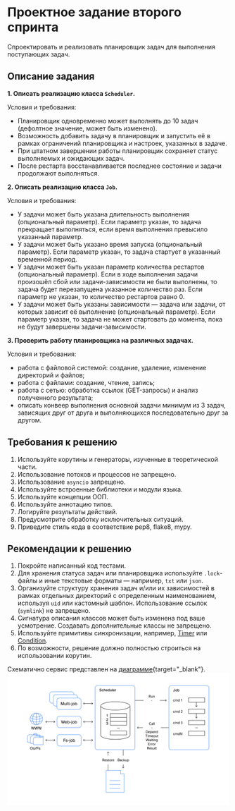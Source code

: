 # Проектное задание второго спринта

Спроектировать и реализовать планировщик задач для выполнения поступающих задач.

## Описание задания

**1. Описать реализацию класса `Scheduler`.**

Условия и требования:
- Планировщик одновременно может выполнять до 10 задач (дефолтное значение, может быть изменено).
- Возможность добавить задачу в планировщик и запустить её в рамках ограничений планировщика и настроек, указанных в задаче.
- При штатном завершении работы планировщик сохраняет статус выполняемых и ожидающих задач.
- После рестарта восстанавливается последнее состояние и задачи продолжают выполняться.

**2. Описать реализацию класса `Job`.**

Условия и требования:
- У задачи может быть указана длительность выполнения (опциональный параметр). Если параметр указан, то задача прекращает выполняться, если время выполнения превысило указанный параметр.
- У задачи может быть указано время запуска (опциональный параметр). Если параметр указан, то задача стартует в указанный временной период.
- У задачи может быть указан параметр количества рестартов (опциональный параметр). Если в ходе выполнения задачи произошёл сбой или задачи-зависимости не были выполнены, то задача будет перезапущена указанное количество раз. Если параметр не указан, то количество рестартов равно 0.
- У задачи может быть указаны зависимости — задача или задачи, от которых зависит её выполнение (опциональный параметр). Если параметр указан, то задача не может стартовать до момента, пока не будут завершены задачи-зависимости.


**3. Проверить работу планировщика на различных задачах.**

Условия и требования:
- работа с файловой системой: создание, удаление, изменение директорий и файлов;
- работа с файлами: создание, чтение, запись;
- работа с сетью: обработка ссылок (GET-запросы) и анализ полученного результата;
- описать конвеер выполнения основной задачи минимум из 3 задач, зависящих друг от друга и выполняющихся последовательно друг за другом.

## Требования к решению

1. Используйте корутины и генераторы, изученные в теоретической части.
2. Использование потоков и процессов не запрещено.
3. Использование `asyncio` запрещено.
4. Используйте встроенные библиотеки и модули языка.
5. Используйте концепции ООП.
6. Используйте аннотацию типов.
7. Логируйте результаты действий.
8. Предусмотрите обработку исключительных ситуаций.
9. Приведите стиль кода в соответствие pep8, flake8, mypy.

## Рекомендации к решению

1. Покройте написанный код тестами.
2. Для хранения статуса задач или планировщика используйте `.lock`-файлы и иные текстовые форматы — например, `txt` или `json`.
3. Организуйте структуру хранения задач и/или их зависимостей в рамках отдельных директорий с определенным наименованием, используя `uid` или кастомный шаблон. Использование ссылок (`symlink`) не запрещено.
4. Сигнатура описания классов может быть изменена под ваше усмотрение. Создавать дополнительные классы не запрещено.
5. Используйте примитивы синхронизации, например, [Timer](https://docs.python.org/3/library/threading.html#timer-objects) или [Condition](https://docs.python.org/3/library/threading.html#condition-objects).
6. По возможности, решение должно полностью строиться на использовании корутин.

Схематично сервис представлен на [диаграмме](schema.png){target="_blank"}.
![image](schema.png)
